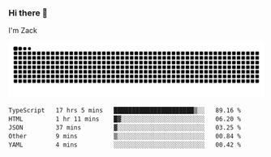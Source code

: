 ### Hi there 👋
I'm Zack

![](https://raw.githubusercontent.com/z4cki/z4cki/refs/heads/output/github-contribution-grid-snake.svg)
<!--START_SECTION:waka-->

```txt
TypeScript   17 hrs 5 mins   ██████████████████████▒░░   89.16 %
HTML         1 hr 11 mins    █▓░░░░░░░░░░░░░░░░░░░░░░░   06.20 %
JSON         37 mins         ▓░░░░░░░░░░░░░░░░░░░░░░░░   03.25 %
Other        9 mins          ▒░░░░░░░░░░░░░░░░░░░░░░░░   00.84 %
YAML         4 mins          ░░░░░░░░░░░░░░░░░░░░░░░░░   00.42 %
```

<!--END_SECTION:waka-->
